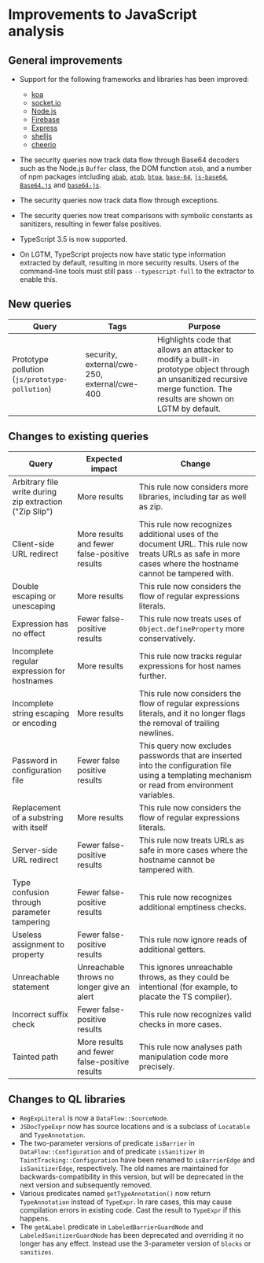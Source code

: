 # Improvements to JavaScript analysis

## General improvements

* Support for the following frameworks and libraries has been improved:
  - [koa](https://github.com/koajs/koa)
  - [socket.io](http://socket.io)
  - [Node.js](http://nodejs.org)
  - [Firebase](https://firebase.google.com/)
  - [Express](https://expressjs.com/)
  - [shelljs](https://www.npmjs.com/package/shelljs)
  - [cheerio](https://www.npmjs.com/package/cheerio)

* The security queries now track data flow through Base64 decoders such as the Node.js `Buffer` class, the DOM function `atob`, and a number of npm packages intcluding [`abab`](https://www.npmjs.com/package/abab), [`atob`](https://www.npmjs.com/package/atob), [`btoa`](https://www.npmjs.com/package/btoa), [`base-64`](https://www.npmjs.com/package/base-64), [`js-base64`](https://www.npmjs.com/package/js-base64), [`Base64.js`](https://www.npmjs.com/package/Base64) and [`base64-js`](https://www.npmjs.com/package/base64-js).

* The security queries now track data flow through exceptions.

* The security queries now treat comparisons with symbolic constants as sanitizers, resulting in fewer false positives.

* TypeScript 3.5 is now supported.

* On LGTM, TypeScript projects now have static type information extracted by default, resulting in more security results.
  Users of the command-line tools must still pass `--typescript-full` to the extractor to enable this.


## New queries

| **Query**                                     | **Tags**                                             | **Purpose**                                                                                                                                                                 |
|-----------------------------------------------|------------------------------------------------------|-----------------------------------------------------------------------------------------------------------------------------------------------------------------------------|
| Prototype pollution (`js/prototype-pollution`)    | security, external/cwe-250, external/cwe-400 | Highlights code that allows an attacker to modify a built-in prototype object through an unsanitized recursive merge function. The results are shown on LGTM by default. |

## Changes to existing queries

| **Query**                      | **Expected impact**          | **Change**                                                                |
|--------------------------------|------------------------------|---------------------------------------------------------------------------|
| Arbitrary file write during zip extraction ("Zip Slip") | More results | This rule now considers more libraries, including tar as well as zip. |
| Client-side URL redirect       | More results and fewer false-positive results | This rule now recognizes additional uses of the document URL. This rule now treats URLs as safe in more cases where the hostname cannot be tampered with. |
| Double escaping or unescaping | More results | This rule now considers the flow of regular expressions literals. |
| Expression has no effect       | Fewer false-positive results | This rule now treats uses of `Object.defineProperty` more conservatively. |
| Incomplete regular expression for hostnames | More results | This rule now tracks regular expressions for host names further. |
| Incomplete string escaping or encoding | More results | This rule now considers the flow of regular expressions literals, and it no longer flags the removal of trailing newlines. |
| Password in configuration file | Fewer false positive results | This query now excludes passwords that are inserted into the configuration file using a templating mechanism or read from environment variables. |
| Replacement of a substring with itself | More results | This rule now considers the flow of regular expressions literals. |
| Server-side URL redirect       | Fewer false-positive results | This rule now treats URLs as safe in more cases where the hostname cannot be tampered with. |
| Type confusion through parameter tampering | Fewer false-positive results | This rule now recognizes additional emptiness checks. |
| Useless assignment to property | Fewer false-positive results | This rule now ignore reads of additional getters. |
| Unreachable statement | Unreachable throws no longer give an alert | This ignores unreachable throws, as they could be intentional (for example, to placate the TS compiler). |
| Incorrect suffix check | Fewer false-positive results | This rule now recognizes valid checks in more cases. |
| Tainted path | More results and fewer false-positive results | This rule now analyses path manipulation code more precisely. |

## Changes to QL libraries

* `RegExpLiteral` is now a `DataFlow::SourceNode`.
* `JSDocTypeExpr` now has source locations and is a subclass of `Locatable` and `TypeAnnotation`.
* The two-parameter versions of predicate `isBarrier` in `DataFlow::Configuration` and of predicate `isSanitizer` in `TaintTracking::Configuration` have been renamed to `isBarrierEdge` and `isSanitizerEdge`, respectively. The old names are maintained for backwards-compatibility in this version, but will be deprecated in the next version and subsequently removed.
* Various predicates named `getTypeAnnotation()` now return `TypeAnnotation` instead of `TypeExpr`.
  In rare cases, this may cause compilation errors in existing code. Cast the result to `TypeExpr` if this happens.
* The `getALabel` predicate in `LabeledBarrierGuardNode` and `LabeledSanitizerGuardNode`
  has been deprecated and overriding it no longer has any effect.
  Instead use the 3-parameter version of `blocks` or `sanitizes`.

